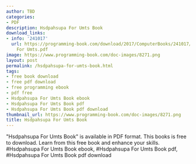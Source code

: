 ```yaml
---
author: TBD
categories:
- PDF
description: Hsdpahsupa For Umts Book
download_links:
- info: '241017'
  url: https://programming-book.com/download/2017/ComputerBooks/241017/Hsdpahsupa
    For Umts.pdf
image: https://www.programming-book.com/doc-images/8271.png
layout: post
permalink: /hsdpahsupa-for-umts-book.html
tags:
- free book download
- free pdf download
- free programming ebook
- pdf free
- Hsdpahsupa For Umts Book ebook
- Hsdpahsupa For Umts Book pdf
- Hsdpahsupa For Umts Book pdf download
thumbnail_url: https://www.programming-book.com/doc-images/8271.png
title: Hsdpahsupa For Umts Book
---
```


 
<div class="item-desc text-justify">
  "Hsdpahsupa For Umts Book" is available in PDF format. This books is free to download. Learn from this free book and enhance your skills.
  <br>
  #Hsdpahsupa For Umts Book ebook, #Hsdpahsupa For Umts Book pdf, #Hsdpahsupa For Umts Book pdf download
</div>